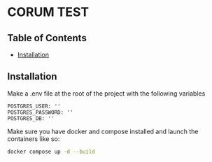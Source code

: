 # CORUM TEST

## Table of Contents

- [Installation](#installation)

## Installation

Make a .env file at the root of the project with the following variables

```dotenv
POSTGRES_USER: ''
POSTGRES_PASSWORD: ''
POSTGRES_DB: ''
```

Make sure you have docker and compose installed and launch the containers like so:

```sh
docker compose up -d --build
```
